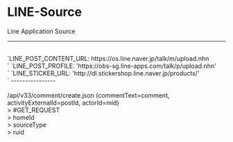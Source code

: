 # LINE-Source<br>

Line Application Source<br>

----------------
<br>
`LINE_POST_CONTENT_URL: https://os.line.naver.jp/talk/m/upload.nhn<br>`
`LINE_POST_PROFILE: 'https://obs-sg.line-apps.com/talk/p/upload.nhn'<br>`
`LINE_STICKER_URL: 'http://dl.stickershop.line.naver.jp/products/'<br>`
----------------<br>
<br>
/api/v33/comment/create.json (commentText=comment, activityExternalId=postId, actorId=mid)<br>
> #GET_REQUEST<br>
> homeId<br>
> sourceType<br>
> ruid<br>

